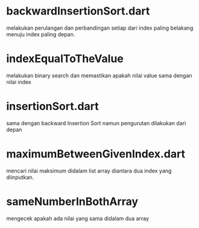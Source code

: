 # **backwardInsertionSort.dart**

melakukan perulangan dan perbandingan setiap dari index paling belakang menuju index paling depan. 

# **indexEqualToTheValue**

melakukan binary search dan memastikan apakah nilai value sama dengan nilai index

# **insertionSort.dart**

sama dengan backward Insertion Sort namun pengurutan dilakukan dari depan

# **maximumBetweenGivenIndex.dart**

mencari nilai maksimum didalam list array diantara dua index yang diinputkan. 


# **sameNumberInBothArray**

mengecek apakah ada nilai yang sama didalam dua array